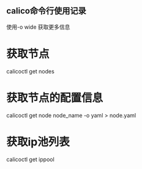 ## calico命令行使用记录
使用-o wide 获取更多信息
# 获取节点
calicoctl get nodes
# 获取节点的配置信息
calicoctl get node node_name -o yaml > node.yaml
# 获取ip池列表
calicoctl get ippool